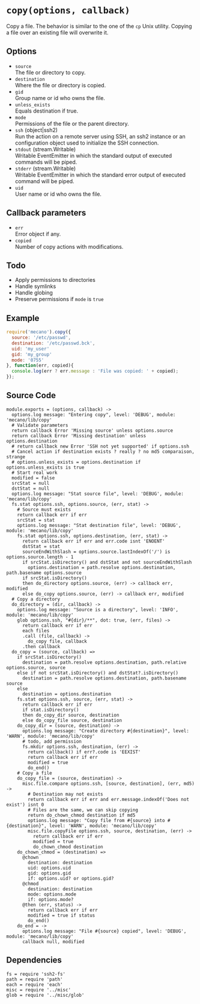 
# `copy(options, callback)`

Copy a file. The behavior is similar to the one of the `cp`
Unix utility. Copying a file over an existing file will
overwrite it.

## Options

*   `source`   
    The file or directory to copy.   
*   `destination`   
    Where the file or directory is copied.   
*   `gid`   
    Group name or id who owns the file.   
*   `unless_exists`   
    Equals destination if true.   
*   `mode`   
    Permissions of the file or the parent directory.   
*   `ssh` (object|ssh2)   
    Run the action on a remote server using SSH, an ssh2 instance or an
    configuration object used to initialize the SSH connection.   
*   `stdout` (stream.Writable)   
    Writable EventEmitter in which the standard output of executed commands will
    be piped.   
*   `stderr` (stream.Writable)   
    Writable EventEmitter in which the standard error output of executed command
    will be piped.   
*   `uid`   
    User name or id who owns the file.   

## Callback parameters

*   `err`   
    Error object if any.   
*   `copied`   
    Number of copy actions with modifications.   

## Todo

*   Apply permissions to directories
*   Handle symlinks
*   Handle globing
*   Preserve permissions if `mode` is `true`

## Example

```js
require('mecano').copy({
  source: '/etc/passwd',
  destination: '/etc/passwd.bck',
  uid: 'my_user'
  gid: 'my_group'
  mode: '0755'
}, function(err, copied){
  console.log(err ? err.message : 'File was copied: ' + copied);
});
```

## Source Code

    module.exports = (options, callback) ->
      options.log message: "Entering copy", level: 'DEBUG', module: 'mecano/lib/copy'
      # Validate parameters
      return callback Error 'Missing source' unless options.source
      return callback Error 'Missing destination' unless options.destination
      # return callback new Error 'SSH not yet supported' if options.ssh
      # Cancel action if destination exists ? really ? no md5 comparaison, strange
      # options.unless_exists = options.destination if options.unless_exists is true
      # Start real work
      modified = false
      srcStat = null
      dstStat = null
      options.log message: "Stat source file", level: 'DEBUG', module: 'mecano/lib/copy'
      fs.stat options.ssh, options.source, (err, stat) ->
        # Source must exists
        return callback err if err
        srcStat = stat
        options.log message: "Stat destination file", level: 'DEBUG', module: 'mecano/lib/copy'
        fs.stat options.ssh, options.destination, (err, stat) ->
          return callback err if err and err.code isnt 'ENOENT'
          dstStat = stat
          sourceEndWithSlash = options.source.lastIndexOf('/') is options.source.length - 1
          if srcStat.isDirectory() and dstStat and not sourceEndWithSlash
            options.destination = path.resolve options.destination, path.basename options.source
          if srcStat.isDirectory()
          then do_directory options.source, (err) -> callback err, modified
          else do_copy options.source, (err) -> callback err, modified
      # Copy a directory
      do_directory = (dir, callback) ->
        options.log message: "Source is a directory", level: 'INFO', module: 'mecano/lib/copy'
        glob options.ssh, "#{dir}/**", dot: true, (err, files) ->
          return callback err if err
          each files
          .call (file, callback) ->
            do_copy file, callback
          .then callback
      do_copy = (source, callback) =>
        if srcStat.isDirectory()
          destination = path.resolve options.destination, path.relative options.source, source
        else if not srcStat.isDirectory() and dstStat?.isDirectory()
          destination = path.resolve options.destination, path.basename source
        else
          destination = options.destination
        fs.stat options.ssh, source, (err, stat) ->
          return callback err if err
          if stat.isDirectory()
          then do_copy_dir source, destination
          else do_copy_file source, destination
        do_copy_dir = (source, destination) ->
          options.log message: "Create directory #{destination}", level: 'WARN', module: 'mecano/lib/copy'
          # todo, add permission
          fs.mkdir options.ssh, destination, (err) ->
            return callback() if err?.code is 'EEXIST'
            return callback err if err
            modified = true
            do_end()
        # Copy a file
        do_copy_file = (source, destination) ->
          misc.file.compare options.ssh, [source, destination], (err, md5) ->
            # Destination may not exists
            return callback err if err and err.message.indexOf('Does not exist') isnt 0
            # Files are the same, we can skip copying
            return do_chown_chmod destination if md5
            options.log message: "Copy file from #{source} into #{destination}", level: 'WARN', module: 'mecano/lib/copy'
            misc.file.copyFile options.ssh, source, destination, (err) ->
              return callback err if err
              modified = true
              do_chown_chmod destination
        do_chown_chmod = (destination) =>
          @chown
            destination: destination
            uid: options.uid
            gid: options.gid
            if: options.uid? or options.gid?
          @chmod
            destination: destination
            mode: options.mode
            if: options.mode?
          @then (err, status) ->
            return callback err if err
            modified = true if status
            do_end()
        do_end = ->
          options.log message: "File #{source} copied", level: 'DEBUG', module: 'mecano/lib/copy'
          callback null, modified

## Dependencies

    fs = require 'ssh2-fs'
    path = require 'path'
    each = require 'each'
    misc = require '../misc'
    glob = require '../misc/glob'
